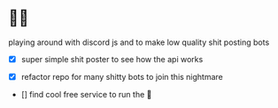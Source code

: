 # 🤖🤖

playing around with discord js and to make low quality shit posting bots

- [x] super simple shit poster to see how the api works

- [x] refactor repo for many shitty bots to join this nightmare

- [] find cool free service to run the 🤖

